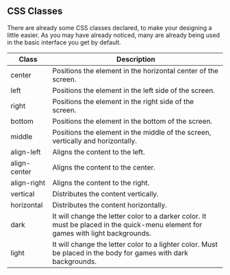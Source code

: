 ## CSS Classes

There are already some CSS classes declared, to make your designing a little easier. As you may have already noticed, many are already being used in the basic interface you get by default.

| Class  | Description |
| ------------- | ------------- |
| center  | Positions the element in the horizontal center of the screen.  |
| left  | Positions the element in the left side of the screen.  |
| right  | Positions the element in the right side of the screen.  |
| bottom  | Positions the element in the bottom of the screen.  |
| middle  | Positions the element in the middle of the screen, vertically and horizontally.  |
| align-left  | Aligns the content to the left.  |
| align-center  | Aligns the content to the center.  |
| align-right  | Aligns the content to the right.  |
| vertical  | Distributes the content vertically.  |
| horizontal  | Distributes the content horizontally.  |
| dark  | It will change the letter color to a darker color. It must be placed in the quick-menu element for games with light backgrounds.  |
| light  | It will change the letter color to a lighter color. Must be placed in the body for games with dark backgrounds.  |
